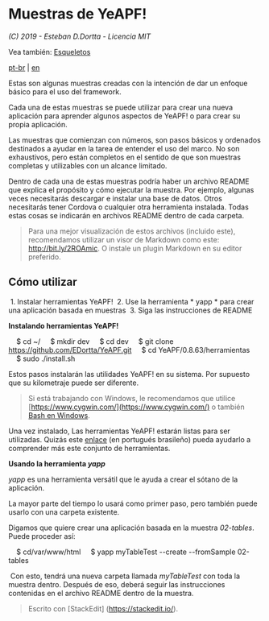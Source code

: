 # **Muestras de YeAPF!**

*(C) 2019 - Esteban D.Dortta - Licencia MIT*

Vea también: [Esqueletos](../skel/readme-es.md)

[pt-br](readme-pt-br.md) | [en](readme-en.md)

Estas son algunas muestras creadas con la intención de dar un enfoque básico para el uso del framework.

Cada una de estas muestras se puede utilizar para crear una nueva aplicación para aprender algunos aspectos de YeAPF! o para crear su propia aplicación.

Las muestras que comienzan con números, son pasos básicos y ordenados destinados a ayudar en la tarea de entender el uso del marco.
No son exhaustivos, pero están completos en el sentido de que son muestras completas y utilizables con un alcance limitado.

Dentro de cada una de estas muestras podría haber un archivo README que explica el propósito y cómo ejecutar la muestra. Por ejemplo, algunas veces necesitarás descargar e instalar una base de datos. Otros necesitarás tener Cordova o cualquier otra herramienta instalada. Todas estas cosas se indicarán en archivos README dentro de cada carpeta.

> Para una mejor visualización de estos archivos (incluido este), recomendamos utilizar un visor de Markdown como este: http://bit.ly/2ROAmic. O instale un plugin Markdown en su editor preferido.

## Cómo utilizar

 1. Instalar herramientas YeAPF!
 2. Use la herramienta * yapp * para crear una aplicación basada en muestras
 3. Siga las instrucciones de README

**Instalando herramientas YeAPF!**

    $ cd ~/
    $ mkdir dev
    $ cd dev
    $ git clone https://github.com/EDortta/YeAPF.git
    $ cd YeAPF/0.8.63/herramientas
    $ sudo ./install.sh

Estos pasos instalarán las utilidades YeAPF! en su sistema.
Por supuesto que su kilometraje puede ser diferente.
> Si está trabajando con Windows, le recomendamos que utilice [https://www.cygwin.com/](https://www.cygwin.com/) o también [Bash en Windows](https://www.howtogeek.com/249966/how-to-install-and-use-the-linux-bash-shell-on-windows-10/).

Una vez instalado, Las herramientas YeAPF! estarán listas para ser utilizadas. Quizás este [enlace](http://bit.ly/2xsjwwl) (en portugués brasileño) pueda ayudarlo a comprender más este conjunto de herramientas.

**Usando la herramienta *yapp***

*yapp* es una herramienta versátil que le ayuda a crear el sótano de la aplicación.

La mayor parte del tiempo lo usará como primer paso, pero también puede usarlo con una carpeta existente.

Digamos que quiere crear una aplicación basada en la muestra *02-tables*. Puede proceder así:

    $ cd/var/www/html
    $ yapp myTableTest --create --fromSample 02-tables

 Con esto, tendrá una nueva carpeta llamada *myTableTest* con toda la muestra dentro. Después de eso, deberá seguir las instrucciones contenidas en el archivo README dentro de la muestra.

> Escrito con [StackEdit] (https://stackedit.io/).